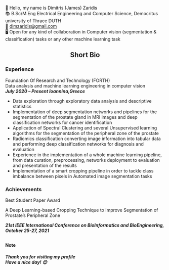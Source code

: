 :slightly_smiling_face: Hello, my name is Dimitris (James) Zaridis <br/>
:books: B.Sc/M.Eng Electrical Engineering and Computer Science, Democritus university of Thrace DUTH <br/>
:email: dimzaridis@gmail.com <br/>
:desktop_computer: Open for any kind of collaboration in Computer vision (segmentation & classification) tasks or any other machine learning task <br/>
## <p align="center">Short Bio<p/>
### Experience
Foundation Of Research and Technology (FORTH)<br/>
Data analysis and machine learning engineering in computer
vision<br/>
***July 2020 – Present  Ioannina,Greece***<br/>
- Data exploration through exploratory data analysis and descriptive
statistics
- Implementation of deep segmentation networks and pipelines for the
segmentation of the prostate gland in MRI images and deep
classification networks for cancer identification
- Application of Spectral Clustering and several Unsupervised learning
algorithms for the segmentation of the peripheral zone of the prostate
- Radiomics classification converting image information into tabular
data and performing deep classification networks for diagnosis and
evaluation
- Experience in the implementation of a whole machine learning
pipeline, from data curation, preprocessing, networks deployment to
evaluation and presentation of the results
- Implementation of a smart cropping pipeline in order to tackle class
imbalance between pixels in Automated image segmentation tasks

### Achievements
Best Student Paper Award<br/>

A Deep Learning-based Cropping Technique
to Improve Segmentation of Prostate’s
Peripheral Zone<br/>

***21st IEEE International Conference on
BioInformatics and BioEngineering,
October 25-27, 2021***
## 
#### Note
##### Thank you for visiting my profile<br/> Have a nice day! :wink:
